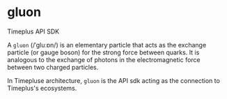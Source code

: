 # gluon
Timeplus API SDK

A `gluon` (/ˈɡluːɒn/) is an elementary particle that acts as the exchange particle (or gauge boson) for the strong force between quarks. It is analogous to the exchange of photons in the electromagnetic force between two charged particles.

In Timepluse architecture, `gluon` is the API sdk acting as the connection to Timeplus's ecosystems.

